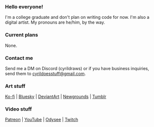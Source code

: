 ### Hello everyone!
I'm a college graduate and don't plan on writing code for now. I'm also a digital artist. My pronouns are he/him, by the way.
### Current plans
None.
### Contact me
Send me a DM on Discord (cyrildraws) or if you have business inquiries, send them to [cyrildoesstuff@gmail.com](mailto:cyrildoesstuff@gmail.com).
### Art stuff
[Ko-fi](https://ko-fi.com/cyrildraws) |
[Bluesky](https://bsky.app/profile/cyrildraws.bsky.social) |
[DeviantArt](https://deviantart.com/cyrildraws) | 
[Newgrounds](https://cyrildraws.newgrounds.com) | 
[Tumblr](https://cyrildraws.tumblr.com)
### Video stuff
[Patreon](https://patreon.com/CyrilDoesStuff) | [YouTube](https://youtube.com/channel/UCSi7onWwk-qhwsIbTi3vftw) | [Odysee](https://odysee.com/@CyrilDoesStuff:f) | [Twitch](https://twitch.tv/cyrildoesstuff)
